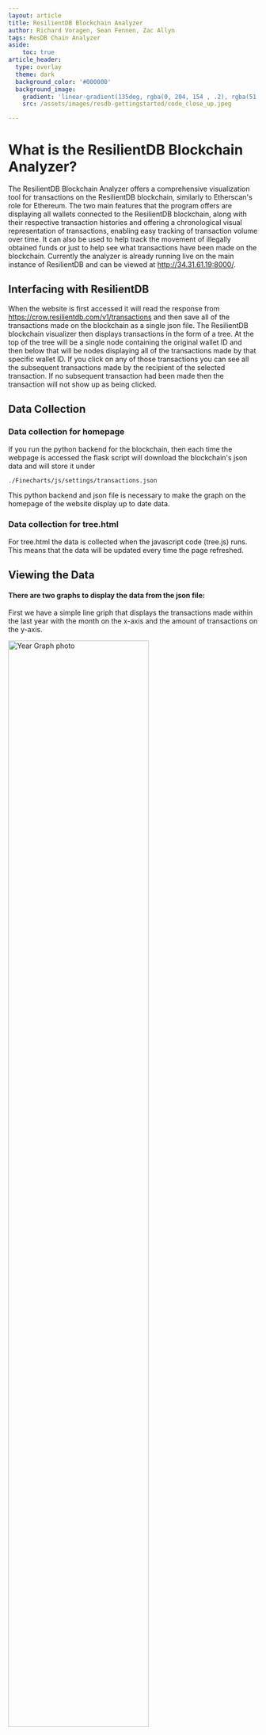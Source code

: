 ```yaml
---
layout: article
title: ResilientDB Blockchain Analyzer
author: Richard Voragen, Sean Fennen, Zac Allyn
tags: ResDB Chain Analyzer
aside:
    toc: true
article_header:
  type: overlay
  theme: dark
  background_color: '#000000'
  background_image:
    gradient: 'linear-gradient(135deg, rgba(0, 204, 154 , .2), rgba(51, 154, 154, .2))'
    src: /assets/images/resdb-gettingstarted/code_close_up.jpeg

---
```


# What is the ResilientDB Blockchain Analyzer?

The ResilientDB Blockchain Analyzer offers a comprehensive visualization tool for transactions on the ResilientDB blockchain, similarly to Etherscan's role for Ethereum. The two main features that the program offers are displaying all wallets connected to the ResilientDB blockchain, along with their respective transaction histories and offering a chronological visual representation of transactions, enabling easy tracking of transaction volume over time. It can also be used to help track the movement of illegally obtained funds or just to help see what transactions have been made on the blockchain. Currently the analyzer is already running live on the main instance of ResilientDB and can be viewed at http://34.31.61.19:8000/.

## Interfacing with ResilientDB

When the website is first accessed it will read the response from https://crow.resilientdb.com/v1/transactions and then save all of the transactions made on the blockchain as a single json file. The ResilientDB blockchain visualizer then displays transactions in the form of a tree. At the top of the tree will be a single node containing the original wallet ID and then below that will be nodes displaying all of the transactions made by that specific wallet ID. If you click on any of those transactions you can see all the subsequent transactions made by the recipient of the selected transaction. If no subsequent transaction had been made then the transaction will not show up as being clicked.

## Data Collection
### Data collection for homepage
If you run the python backend for the blockchain, then each time the webpage is accessed the flask script will download the blockchain's json data and will store it under <br>
```bash
./Finecharts/js/settings/transactions.json
```
This python backend and json file is necessary to make the graph on the homepage of the website display up to date data.
### Data collection for tree.html
For tree.html the data is collected when the javascript code (tree.js) runs. This means that the data will be updated every time the page refreshed.


## Viewing the Data

#### There are two graphs to display the data from the json file: <br>
First we have a simple line griph that displays the transactions made within the last year with the month on the x-axis and the amount of transactions on the y-axis. 
<p>
    <img src="/assets/images/resdb-visualizer/Year-Graph.png" alt="Year Graph photo" style="width: 75%"/>
    <br>
    <em>Figure 1. Image of the Transactions Graph.
    </em>
</p>

The second way is the tree that was described above. You can track the transaction history coming from a single user's wallet ID and follow the subsequent transactions.
<p>
    <img src="/assets/images/resdb-visualizer/Tree-Graph.png" alt="Tree Graph photo" style="width: 75%"/>
    <br>
    <em>Figure 2. Image of the Tree of Transactions.
    </em>
</p>

## Demo Video

<iframe width="560" height="315" src="https://www.youtube.com/embed/u7TX2o8UjcA?si=0F8q2pSspPf3uxkF" title="YouTube video player" frameborder="0" allow="accelerometer; autoplay; clipboard-write; encrypted-media; gyroscope; picture-in-picture; web-share" allowfullscreen></iframe>

# Running the Application

## Prerequisites

Before running the ResilientDB Blockchain Analyzer website, you need to start kv service on the ResDB backend and the sdk. We chose to run this on Google Cloud but any cloud service will work. You also must ensure that the way your data is stored in the json follows this format:
```bash
{
    "id": "Transaction id",
    "version": version,
    "inputs": [
        0: {
            "owners_before": [
                0: "ID of Sender Wallet"
            ]
        }
    ]
    "outputs": [
        0: {
            "public_keys": [
                0: "ID of Reciever Waller"
            ]
            "amount": "Transaction Amount"
        }
    ]
    "operation": operation,
    "asset": {
        "data": {
            "timestamp": "Timestamp in epoch time"
        }
    }
}
```
If your json structure does not follow this format go to [Setting up the website frontend](#changing-the-default-json-formatting)

## Setting up the python backend
First you need to install apache2 using:
```bash
sudo apt install apache2
```
You will also need to install gunicorn using:
```bash
sudo pip install gunicorn
```

Then navigate to where your index.html folder is located, for google cloud it is under:
```bash
/var/www/http/
```
And delete index.html if present (we will replace this with the new home page). <br>
Git Clone the ResDB-Chain-Analyzer Repository into this folder:
```bash
sudo git clone https://github.com/Richard-Voragen/ResDB-Chain-Analyzer/tree/main/ResDB-Chain-Analyzer
```
#### Next we need to ensure that the proper url's are set to retrieve the json data from:
Inside of the App.py file modify the fields.
```bash
IP_ADDRESS_TO_TRANSACTIONS = 'URL that contains json of transactions'
IP_ADDRESS_TO_HOSTING_SITE = 'URL/Domain Name of hosting site'
```
#### Finally we need to run the flask script that will update transactions.json when a user visits the website:
Run this command from /var/www/http/ResDB-Chain-Analyzer:
```bash
sudo gunicorn -w 4 -b 0.0.0.0 app:app
```
If any changes need to be made by the user to the app.py file then you must first end the gunicorn task with:
```bash
sudo pkill gunicorn
```

## Setting up the website frontend

Within the directory /var/www/http/ResDB-Chain-Analyzer/js/tree.js change to field at the top from:
```bash
"https://crow.resilientdb.com/v1/transactions" to the URL that contains json of transactions
```

### Changing the default json formatting
First open the Javascript file located at:
Install GraphQL:
```bash
/js/jsonFormat.js
```
Then modify the field to return their desired outputs:
Install GraphQL:
```bash
get_id(jsonObj) : return the id of the transaction
get_sender(jsonObj) : return the sender of the transaction
get_recipient(jsonObj) : return the recipient of the transaction
get_amount(jsonObj) : return the quantity of the transaction
get_time(jsonObj) : return the time of the transaction
```

### Source Code Repositories:
https://github.com/Richard-Voragen/ResDB-Chain-Analyzer
<br>
https://github.com/ResilientApp/ResilientDB-GraphQL

### Contributions:
Voragen: Designed chronological tree visualization of tree data and javascript background. Created main code for parsing and handling of the chain transaction history on the JSON file.
<br>
Fennen: Designed front end of webpage, created monthly graph on front page of website, and handled JSON parsing for data displayed on the monthly graph.
<br>
Allyn: Set up backend infrastructure and handled initial chain interactions.
